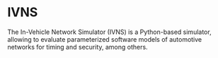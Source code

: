 # IVNS
The In-Vehicle Network Simulator (IVNS) is a Python-based simulator, allowing to evaluate parameterized software models of automotive networks for timing and security, among others.
